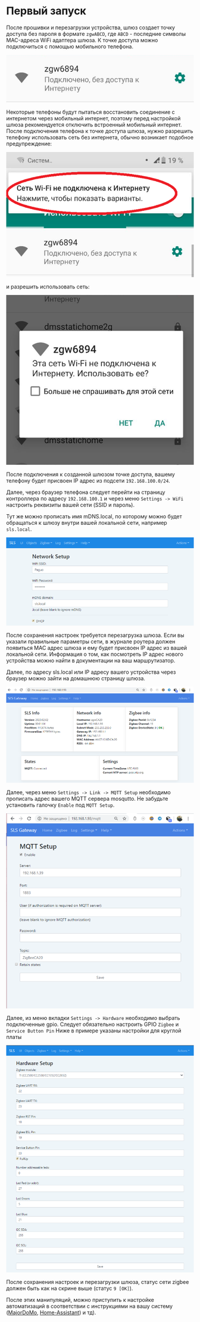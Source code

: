 # Первый запуск

После прошивки и перезагрузки устройства, шлюз создает точку доступа без пароля в формате `zgwABCD`, где `ABCD` - последние символы MAC-адреса WiFi адаптера шлюза. К точке доступа можно подключиться с помощью мобильного телефона.

![](/img/zgw02.png)

Некоторые телефоны будут пытаться восстановить соединение с интернетом через мобильный интернет, поэтому перед настройкой шлюза рекомендуется отключить встроенный мобильный интернет. После подключения телефона к точке доступа шлюза, нужно разрешить телефону использовать сеть без интернета, обычно возникает подобное предупреждение:

![](/img/zgw05.png)

и разрешить использовать сеть:

![zgw2](/img/zgw2.png)

После подключения к созданной шлюзом точке доступа, вашему телефону будет присвоен IP адрес из подсети `192.168.100.0/24`.

Далее, через браузер телефона следует перейти на страницу контроллера по адресу `192.168.100.1` и через меню `Settings -> WiFi` настроить реквизиты вашей сети (SSID и пароль).

Тут же можно прописать имя mDNS.local, по которому можно будет обращаться к шлюзу внутри вашей локальной сети, например `sls.local`.

![zgw03](/img/zgw03.png)

После сохранения настроек требуется перезагрузка шлюза. Если вы указали правильные параметры сети, в журнале роутера должен появиться MAC адрес шлюза и ему будет присвоен IP адрес из вашей локальной сети. Информация о том, как посмотреть IP адрес нового устройства можно найти в документации на ваш маршрутизатор.

Далее, по адресу sls.local или IP адресу вашего устройства через браузер можно зайти на домашнюю страницу шлюза.

![captivate2](/img/slshome.png)

Далее, через меню `Settings -> Link -> MQTT Setup` необходимо прописать адрес вашего MQTT сервера mosqutto. Не забудьте установить галочку `Enable` под `MQTT Setup`.

![zigbee](/img/slssetupmqtt.png)

Далее, из меню вкладки `Settings -> Hardware` необходимо выбрать подключенные gpio. Следует обязательно настроить GPIO `Zigbee` и `Service Button Pin` Ниже в примере указаны настройки для круглой платы

![hw](/img/hw_setup.png)

После сохранения настроек и перезагрузки шлюза, статус сети zigbee должен быть как на скрине выше (статус `9 [OK]`).

После этих манипуляций, можно приступить к настройке автоматизаций в соответствии с инструкциями на вашу систему ([MajorDoMo](/integrations/majordomo.md), [Home-Assistant](/integrations/has.md)) и тд).
